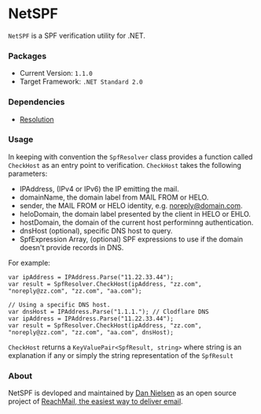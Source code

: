 # NetSPF

`NetSPF` is a SPF verification utility for .NET.

### Packages

- Current Version: `1.1.0`
- Target Framework: `.NET Standard 2.0`

### Dependencies

- [Resolution](https://www.nuget.org/packages/Resolution/)

### Usage

In keeping with convention the `SpfResolver` class provides a function called
`CheckHost` as an entry point to verification. `CheckHost` takes the following
parameters: 

- IPAddress, (IPv4 or IPv6) the IP emitting the mail.
- domainName, the domain label from MAIL FROM or HELO.
- sender, the MAIL FROM or HELO identity, e.g. noreply@domain.com.
- heloDomain, the domain label presented by the client in HELO or EHLO.
- hostDomain, the domain of the current host performinng authentication.
- dnsHost (optional), specific DNS host to query.
- SpfExpression Array, (optional) SPF expressions to use if the domain doesn't provide records in DNS.

For example:

    var ipAddress = IPAddress.Parse("11.22.33.44");
    var result = SpfResolver.CheckHost(ipAddress, "zz.com", "noreply@zz.com", "zz.com", "aa.com");

    // Using a specific DNS host.
    var dnsHost = IPAddress.Parse("1.1.1."); // Clodflare DNS
    var ipAddress = IPAddress.Parse("11.22.33.44");
    var result = SpfResolver.CheckHost(ipAddress, "zz.com", "noreply@zz.com", "zz.com", "aa.com", dnsHost);

`CheckHost` returns a `KeyValuePair<SpfResult, string>` where string is an explanation if any or simply the string representation of the `SpfResult`

### About

NetSPF is devloped and maintained by [Dan Nielsen](https://github.com/danielsen)
as an open source project of [ReachMail, the easiest way to deliver email](https://reachmail.com).
